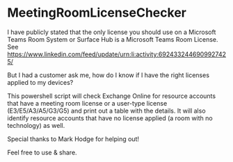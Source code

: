 # MeetingRoomLicenseChecker

I have publicly stated that the only license you should use on a Microsoft Teams Room System or Surface Hub is a Microsoft Teams Room License.
See https://www.linkedin.com/feed/update/urn:li:activity:6924332446909927425/

But I had a customer ask me, how do I know if I have the right licenses applied to my devices?  

This powershell script will check Exchange Online for resource accounts that have a meeting room license or a user-type license (E3/E5/A3/A5/G3/G5) and
print out a table with the details.  It will also identify resource accounts that have no license applied (a room with no technology) as well. 

Special thanks to Mark Hodge for helping out! 

Feel free to use & share.
